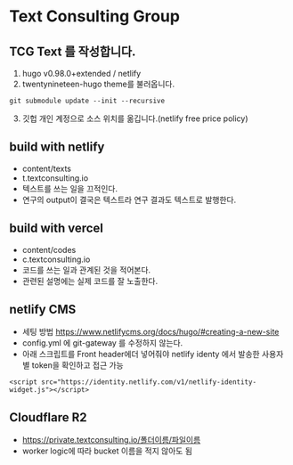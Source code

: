 # Text Consulting Group

## TCG Text 를 작성합니다. 

1. hugo v0.98.0+extended / netlify
2. twentynineteen-hugo theme를 불러옵니다.
```
git submodule update --init --recursive
```
3. 깃헙 개인 계정으로 소스 위치를 옮깁니다.(netlify free price policy)

## build with netlify
- content/texts
- t.textconsulting.io
- 텍스트를 쓰는 일을 끄적인다.
- 연구의 output이 결국은 텍스트라 연구 결과도 텍스트로 발행한다.

## build with vercel
- content/codes
- c.textconsulting.io
- 코드를 쓰는 일과 관계된 것을 적어본다.
- 관련된 설명에는 실제 코드를 잘 노출한다.


## netlify CMS

- 세팅 방법 https://www.netlifycms.org/docs/hugo/#creating-a-new-site
- config.yml 에 git-gateway 를 수정하지 않는다. 
- 아래 스크립트를 Front header에더 넣어줘야 netlify identy 에서 발송한 사용자별 token을 확인하고 접근 가능
```
<script src="https://identity.netlify.com/v1/netlify-identity-widget.js"></script>
```

## Cloudflare R2
- https://private.textconsulting.io/폴더이름/파일이름
- worker logic에 따라 bucket 이름을 적지 않아도 됨